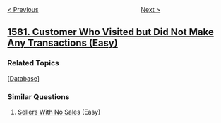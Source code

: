 <!--|This file generated by command(leetcode description); DO NOT EDIT.    |-->
<!--+----------------------------------------------------------------------+-->
<!--|@author    openset <openset.wang@gmail.com>                           |-->
<!--|@link      https://github.com/openset                                 |-->
<!--|@home      https://github.com/openset/leetcode                        |-->
<!--+----------------------------------------------------------------------+-->

[< Previous](../put-boxes-into-the-warehouse-ii "Put Boxes Into the Warehouse II")
　　　　　　　　　　　　　　　　
[Next >](../special-positions-in-a-binary-matrix "Special Positions in a Binary Matrix")

## [1581. Customer Who Visited but Did Not Make Any Transactions (Easy)](https://leetcode.com/problems/customer-who-visited-but-did-not-make-any-transactions "进店却未进行过交易的顾客")



### Related Topics
  [[Database](../../tag/database/README.md)]

### Similar Questions
  1. [Sellers With No Sales](../sellers-with-no-sales) (Easy)
